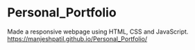 # Personal_Portfolio
Made a responsive webpage using HTML, CSS and JavaScript.
https://manjeshpatil.github.io/Personal_Portfolio/
